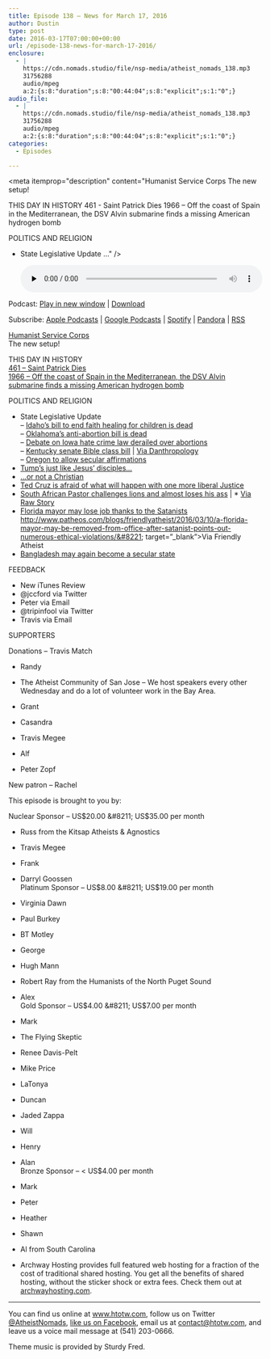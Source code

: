 ```yaml
---
title: Episode 138 – News for March 17, 2016
author: Dustin
type: post
date: 2016-03-17T07:00:00+00:00
url: /episode-138-news-for-march-17-2016/
enclosure:
  - |
    https://cdn.nomads.studio/file/nsp-media/atheist_nomads_138.mp3
    31756288
    audio/mpeg
    a:2:{s:8:"duration";s:8:"00:44:04";s:8:"explicit";s:1:"0";}
audio_file:
  - |
    https://cdn.nomads.studio/file/nsp-media/atheist_nomads_138.mp3
    31756288
    audio/mpeg
    a:2:{s:8:"duration";s:8:"00:44:04";s:8:"explicit";s:1:"0";}
categories:
  - Episodes

---
```

<div itemscope itemtype="http://schema.org/AudioObject">
  <meta itemprop="name" content="Episode 138 &#8211; News for March 17, 2016" />
  
  <meta itemprop="uploadDate" content="2016-03-17T01:00:00-06:00" />
  
  <meta itemprop="encodingFormat" content="audio/mpeg" />
  
  <meta itemprop="duration" content="PT44M04S" />
  
  <meta itemprop="description" content="Humanist Service Corps
The new setup!

THIS DAY IN HISTORY
461 - Saint Patrick Dies
1966 – Off the coast of Spain in the Mediterranean, the DSV Alvin submarine finds a missing American hydrogen bomb

POLITICS AND RELIGION

* State Legislative Update
..." />
  
  <meta itemprop="contentUrl" content="https://dts.podtrac.com/redirect.mp3/cdn.nomads.studio/file/nsp-media/atheist_nomads_138.mp3" />
  
  <meta itemprop="contentSize" content="30.3" />
  </p> 
  
  <div class="powerpress_player" id="powerpress_player_8397">
    <audio class="wp-audio-shortcode" id="audio-5097-141" preload="none" style="width: 100%;" controls="controls"><source type="audio/mpeg" src="https://dts.podtrac.com/redirect.mp3/cdn.nomads.studio/file/nsp-media/atheist_nomads_138.mp3?_=141" /><a href="https://dts.podtrac.com/redirect.mp3/cdn.nomads.studio/file/nsp-media/atheist_nomads_138.mp3">https://dts.podtrac.com/redirect.mp3/cdn.nomads.studio/file/nsp-media/atheist_nomads_138.mp3</a></audio>
  </div>
</div>

<p class="powerpress_links powerpress_links_mp3">
  Podcast: <a href="https://dts.podtrac.com/redirect.mp3/cdn.nomads.studio/file/nsp-media/atheist_nomads_138.mp3" class="powerpress_link_pinw" target="_blank" title="Play in new window" onclick="return powerpress_pinw('https://htotw.com/?powerpress_pinw=5097-podcast');" rel="nofollow">Play in new window</a> | <a href="https://dts.podtrac.com/redirect.mp3/cdn.nomads.studio/file/nsp-media/atheist_nomads_138.mp3" class="powerpress_link_d" title="Download" rel="nofollow" download="atheist_nomads_138.mp3">Download</a>
</p>

<p class="powerpress_links powerpress_subscribe_links">
  Subscribe: <a href="https://podcasts.apple.com/us/podcast/humanists-take-on-the-world/id530050098?mt=2&ls=1" class="powerpress_link_subscribe powerpress_link_subscribe_itunes" target="_blank" title="Subscribe on Apple Podcasts" rel="nofollow">Apple Podcasts</a> | <a href="https://www.google.com/podcasts?feed=aHR0cDovL2F0aGVpc3Rub21hZHMubGlic3luLmNvbS9yc3M%3D" class="powerpress_link_subscribe powerpress_link_subscribe_googleplay" target="_blank" title="Subscribe on Google Podcasts" rel="nofollow">Google Podcasts</a> | <a href="https://open.spotify.com/show/3LzK2xZGike6Tc1GEMtMbr?si=LieN9SNuTpq96smuaUsH8A" class="powerpress_link_subscribe powerpress_link_subscribe_spotify" target="_blank" title="Subscribe on Spotify" rel="nofollow">Spotify</a> | <a href="https://www.pandora.com/podcast/atheist-nomads/PC:10122?corr=62071012&part=ug" class="powerpress_link_subscribe powerpress_link_subscribe_pandora" target="_blank" title="Subscribe on Pandora" rel="nofollow">Pandora</a> | <a href="https://htotw.com/feed/podcast/" class="powerpress_link_subscribe powerpress_link_subscribe_rss" target="_blank" title="Subscribe via RSS" rel="nofollow">RSS</a>
</p>

<a href="https://foundationbeyondbelief.org/humanistservicecorps" target="_blank" rel="noopener">Humanist Service Corps</a>  
The new setup!

THIS DAY IN HISTORY  
<a href="http://www.history.com/this-day-in-history/saint-patrick-dies" target="_blank" rel="noopener">461 &#8211; Saint Patrick Dies</a>  
<a href="https://en.wikipedia.org/wiki/DSV_Alvin" target="_blank" rel="noopener">1966 – Off the coast of Spain in the Mediterranean, the DSV Alvin submarine finds a missing American hydrogen bomb</a>

POLITICS AND RELIGION

* State Legislative Update  
&#8211; <a href="https://www.change.org/p/idaho-governor-idaho-state-legislature-remove-religious-shield-laws-that-prevent-prosecution-of-child-abuse-due-to-medical-neglect-by-faith-healing-parents/u/15775340?recruiter=46309224&utm_source=share_update&utm_medium=facebook&utm_campaign=facebook_link" target="_blank" rel="noopener">Idaho’s bill to end faith healing for children is dead</a>  
&#8211; <a href="http://kfor.com/2016/03/08/oklahoma-bill-proposes-abortion-providers-face-murder-charges/" target="_blank" rel="noopener">Oklahoma’s anti-abortion bill is dead</a>  
&#8211; <a href="http://www.desmoinesregister.com/story/opinion/columnists/rekha-basu/2016/03/10/senators-offensive-bid-make-abortion-hate-crime/81588562/" target="_blank" rel="noopener">Debate on Iowa hate crime law derailed over abortions</a>  
&#8211; <a href="http://www.kentucky.com/news/local/education/article65408727.html" target="_blank" rel="noopener">Kentucky senate Bible class bill</a> | <a href="http://www.patheos.com/blogs/danthropology/2016/03/kentucky-officials-approve-bible-class-in-public-schools/?utm_content=buffer37902&utm_medium=social&utm_source=facebook.com&utm_campaign=buffer" target="_blank" rel="noopener">Via Danthropology</a>  
&#8211; <a href="http://www.patheos.com/blogs/friendlyatheist/2016/03/13/oregon-set-to-pass-law-making-saying-so-help-me-god-optional-for-witnesses-at-committee-hearings/" target="_blank" rel="noopener">Oregon to allow secular affirmations</a>  
* <a href="http://www.rightwingwatch.org/content/rick-joyner-donald-trump-acts-just-jesus-and-his-disciples" target="_blank" rel="noopener">Tump’s just like Jesus’ disciples&#8230;</a>  
* <a href="http://www.rightwingwatch.org/content/gary-cass-seeks-donations-project-warn-voters-donald-trump-not-christian" target="_blank" rel="noopener">&#8230;or not a Christian</a>  
* <a href="http://www.patheos.com/blogs/friendlyatheist/2016/03/08/ted-cruz-one-more-liberal-supreme-court-justice-will-lead-to-the-imprisonment-of-christians/" target="_blank" rel="noopener">Ted Cruz is afraid of what will happen with one more liberal Justice</a>  
* <a href="http://www.ghanaweb.com/GhanaHomePage/worldNews/Lion-nearly-killed-prophet-after-botched-miracle-421860" target="_blank" rel="noopener">South African Pastor challenges lions and almost loses his ass</a> | * <a href="http://www.rawstory.com/2016/03/christian-prophet-loses-his-buttocks-to-a-hungry-lion-while-trying-to-prove-god-would-save-him/" target="_blank" rel="noopener">Via Raw Story</a>  
* <a href="http://www.sun-sentinel.com/local/broward/deerfield-beach/fl-deerfield-jean-robb-ethics-20160309-story.html" target="_blank" rel="noopener">Florida mayor may lose job thanks to the Satanists<br /> http://www.patheos.com/blogs/friendlyatheist/2016/03/10/a-florida-mayor-may-be-removed-from-office-after-satanist-points-out-numerous-ethical-violations/&#8221; target=&#8221;_blank&#8221;>Via Friendly Atheist</a>  
* <a href="http://www.dailymail.co.uk/news/article-3473136/Bangladesh-considering-abandoning-Islam-official-religion-following-wake-extremist-attacks.html" target="_blank" rel="noopener">Bangladesh may again become a secular state</a>

FEEDBACK

* New iTunes Review  
* @jccford via Twitter  
* Peter via Email  
* @tripinfool via Twitter  
* Travis via Email

SUPPORTERS

Donations &#8211; Travis Match  
* Randy  
* The Atheist Community of San Jose &#8211; We host speakers every other Wednesday and do a lot of volunteer work in the Bay Area.  
* Grant  
* Casandra  
* Travis Megee

* Alf  
* Peter Zopf

New patron &#8211; Rachel

This episode is brought to you by:

Nuclear Sponsor &#8211; US$20.00 &#8211; US$35.00 per month  
* Russ from the Kitsap Atheists & Agnostics  
* Travis Megee  
* Frank  
* Darryl Goossen  
Platinum Sponsor &#8211; US$8.00 &#8211; US$19.00 per month  
* Virginia Dawn  
* Paul Burkey  
* BT Motley  
* George  
* Hugh Mann  
* Robert Ray from the Humanists of the North Puget Sound  
* Alex  
Gold Sponsor &#8211; US$4.00 &#8211; US$7.00 per month  
* Mark  
* The Flying Skeptic  
* Renee Davis-Pelt  
* Mike Price  
* LaTonya  
* Duncan  
* Jaded Zappa  
* Will  
* Henry  
* Alan  
Bronze Sponsor &#8211; < US$4.00 per month  
* Mark  
* Peter  
* Heather  
* Shawn  
* Al from South Carolina

* Archway Hosting provides full featured web hosting for a fraction of the cost of traditional shared hosting. You get all the benefits of shared hosting, without the sticker shock or extra fees. Check them out at <a href="http://archwayhosting.com/" target="_blank" rel="noopener">archwayhosting.com</a>.

<hr width="500" />

You can find us online at <a href="https://www.htotw.com/" target="_blank" rel="noopener">www.htotw.com</a>, follow us on Twitter <a href="https://twitter.com/AtheistNomads" target="_blank" rel="noopener">@AtheistNomads</a>, <a href="https://htotw.com/facebook" target="_blank" rel="noopener">like us on Facebook</a>, email us at <contact@htotw.com>, and leave us a voice mail message at (541) 203-0666.

Theme music is provided by Sturdy Fred.